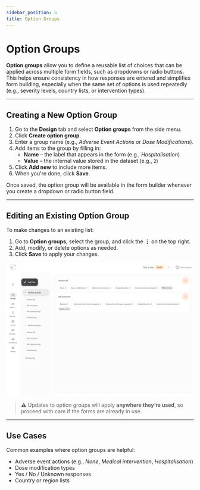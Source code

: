 ```yaml
---
sidebar_position: 5
title: Option Groups
---
```


# Option Groups

**Option groups** allow you to define a reusable list of choices that can be applied across multiple form fields, such as dropdowns or radio buttons.  
This helps ensure consistency in how responses are entered and simplifies form building, especially when the same set of options is used repeatedly  
(e.g., severity levels, country lists, or intervention types).

---

## Creating a New Option Group

1. Go to the **Design** tab and select **Option groups** from the side menu.
2. Click **Create option group**.
3. Enter a group name (e.g., *Adverse Event Actions* or *Dose Modifications*).
4. Add items to the group by filling in:
   - **Name** – the label that appears in the form (e.g., *Hospitalisation*)
   - **Value** – the internal value stored in the dataset (e.g., `2`)
5. Click **Add new** to include more items.
6. When you're done, click **Save**.

Once saved, the option group will be available in the form builder whenever you create a dropdown or radio button field.

---

## Editing an Existing Option Group

To make changes to an existing list:

1. Go to **Option groups**, select the group, and click the **⋮** on the top right.
2. Add, modify, or delete options as needed.
3. Click **Save** to apply your changes.

![](../assets/option-groups.png)

> ⚠️ Updates to option groups will apply **anywhere they’re used**, so proceed with care if the forms are already in use.

---

## Use Cases

Common examples where option groups are helpful:

- Adverse event actions (e.g., *None*, *Medical intervention*, *Hospitalisation*)
- Dose modification types
- Yes / No / Unknown responses
- Country or region lists
